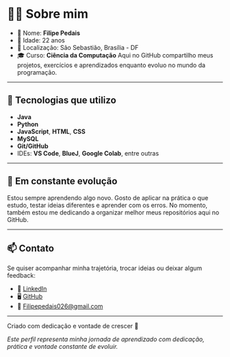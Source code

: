 # 👨‍💻 Sobre mim

- 👤 Nome: **Filipe Pedais**
- 🎂 Idade: 22 anos
- 📍 Localização: São Sebastião, Brasília - DF
- 🎓 Curso: **Ciência da Computação** Aqui no GitHub compartilho meus projetos, exercícios e aprendizados enquanto evoluo no mundo da programação.

---

## 🧰 Tecnologias que utilizo

- **Java**
- **Python**
- **JavaScript**, **HTML**, **CSS**
- **MySQL**
- **Git/GitHub**
- IDEs: **VS Code**, **BlueJ**, **Google Colab**, entre outras

---

## 🌱 Em constante evolução

Estou sempre aprendendo algo novo. Gosto de aplicar na prática o que estudo, testar ideias diferentes e aprender com os erros. No momento, também estou me dedicando a organizar melhor meus repositórios aqui no GitHub.

---

## 📫 Contato

Se quiser acompanhar minha trajetória, trocar ideias ou deixar algum feedback:

- 💼 [LinkedIn](https://www.linkedin.com/in/filipe-pedais-6706ab176)
- 🖥️ [GitHub](https://github.com/FilipePedais)
- 📧 [Filipepedais026@gmail.com](mailto:Filipepedais026@gmail.com)
---

Criado com dedicação e vontade de crescer 📘

*Este perfil representa minha jornada de aprendizado com dedicação, prática e vontade constante de evoluir.*



<!--
**FilipePedais/FilipePedais** is a ✨ _special_ ✨ repository because its `README.md` (this file) appears on your GitHub profile.

Here are some ideas to get you started:

- 🔭 I’m currently working on ...
- 🌱 I’m currently learning ...
- 👯 I’m looking to collaborate on ...
- 🤔 I’m looking for help with ...
- 💬 Ask me about ...
- 📫 How to reach me: ...
- 😄 Pronouns: ...
- ⚡ Fun fact: ...
-->
